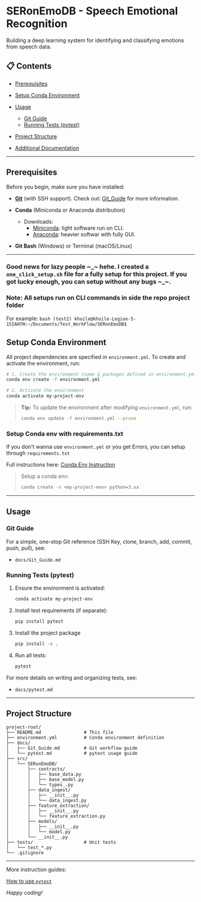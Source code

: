 # SERonEmoDB - Speech Emotional Recognition

Building a deep learning system for identifying and classifying emotions from speech data.


## 📋 Contents

* [Prerequisites](#prerequisites)
* [Setup Conda Environment](#setup-conda-environment)
* [Usage](#usage)

  * [Git Guide](#git-guide)
  * [Running Tests (pytest)](#running-tests-pytest)
* [Project Structure](#project-structure)
* [Additional Documentation](#additional-documentation)

---

## Prerequisites

Before you begin, make sure you have installed:

* **[Git](https://git-scm.com/)** (with SSH support). Check out: [Git_Guide](docs%20/Git_Guide.md) for more information.
* **Conda** (Miniconda or Anaconda distribution)

  * Downloads: 
    * [Miniconda](https://docs.conda.io/en/latest/miniconda.html): light software run on CLI.
    * [Anaconda](https://www.anaconda.com/download): heavier softwar with fully GUI.
* **Git Bash** (Windows) or Terminal (macOS/Linux)

---

### Good news for lazy people ~_~ hehe. I created a `one_click_setup.sh` file for a fully setup for this project. If you got lucky enough, you can setup without any bugs ~_~.  

### Note: All setups run on CLI commands in side the repo project folder
For example:
    ```bash
    (test2) khoile@khoile-Legion-5-15IAH7H:~/Documents/Test_WorkFlow/SERonEmoDB$
    ```

## Setup Conda Environment

All project dependencies are specified in `environment.yml`. To create and activate the environment, run:

```bash
# 1. Create the environment (name & packages defined in environment.yml)
conda env create -f environment.yml

# 2. Activate the environment
conda activate my-project-env
```

> **Tip:** To update the environment after modifying `environment.yml`, run:
>
> ```bash
> conda env update -f environment.yml --prune
> ```

### Setup Conda env with requirements.txt

If you don't wanna use `environment.yml` or you get Errors, you can setup through `requirements.txt`

Full instructions here: [Conda Env Instruction](https://docs.conda.io/projects/conda/en/latest/user-guide/tasks/manage-environments.html)

> Setup a conda env:
> ```bash
> conda create -n <my-project-env> python=3.xx
> ```

---

## Usage

### Git Guide

For a simple, one-stop Git reference (SSH Key, clone, branch, add, commit, push, pull), see:

* `docs/Git_Guide.md`

### Running Tests (pytest)

1. Ensure the environment is activated:

   ```bash
   conda activate my-project-env
   ```
2. Install test requirements (if separate):

   ```bash
   pip install pytest
   ```
3. Install the project package
    ```bash
    pip install -e . 
    ```
4. Run all tests:

   ```bash
   pytest
   ```

For more details on writing and organizing tests, see:

* `docs/pytest.md`

---

## Project Structure

```text
project-root/
├── README.md                # This file
├── environment.yml          # Conda environment definition
├── docs/
│   ├── Git_Guide.md         # Git workflow guide
│   └── pytest.md            # pytest usage guide
├── src/
│   └── SERonEmoDB/
│       ├── contracts/
│       │   ├── base_data.py
│       │   ├── base_model.py
│       │   └── types_.py
│       ├── data_ingest/
│       │   ├── __init__.py
│       │   └── data_ingest.py
│       ├── feature_extraction/
│       │   ├── __init__.py
│       │   └── feature_extraction.py
│       ├── models/
│       │   ├── __init__.py
│       │   └── model.py
│       └── __init__.py
├── tests/                   # Unit tests
│   └── test_*.py
└── .gitignore
```

---
More instruction guides:

[How to use `pytest`](docs%20/Pytest_guide.md)

*Happy coding!*

